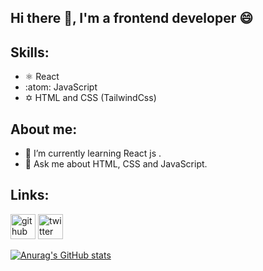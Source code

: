## Hi there 👋, I'm a frontend developer 😄
## Skills:
- ⚛️ React
- :atom: JavaScript
- ✡️ HTML and CSS (TailwindCss)

## About me:
- 🌱 I’m currently learning React js .
- 💬 Ask me about HTML, CSS and JavaScript.

## Links:
[<img src='https://cdn.jsdelivr.net/npm/simple-icons@3.0.1/icons/github.svg' alt='github' height='40'>](https://github.com/Feanyluch)  [<img src='https://cdn.jsdelivr.net/npm/simple-icons@3.0.1/icons/twitter.svg' alt='twitter' height='40'>](https://twitter.com/feanyluch)  

[![Anurag's GitHub stats](https://github-readme-stats.vercel.app/api?username=feanyluch)](https://github.com/anuraghazra/github-readme-stats)
